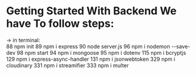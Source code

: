 # Getting Started With Backend We have To follow steps:

-> in terminal:
<br/>
88 npm init
89 npm i express
90 node server.js
96 npm i nodemon --save-dev
98 npm start
94 npm i mongoose
95 npm i dotenv
115 npm i bcryptjs
129 npm i express-async-handler
131 npm i jsonwebtoken
329 npm i cloudinary
331 npm i streamifier
333 npm i multer

